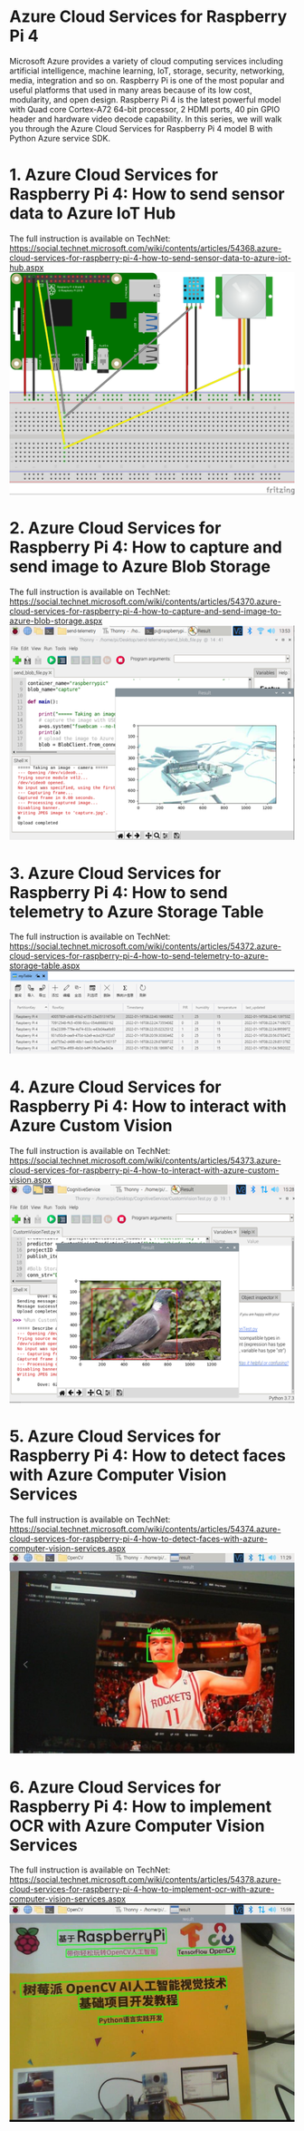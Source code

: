 # Azure Cloud Services for Raspberry Pi 4
Microsoft Azure provides a variety of cloud computing services including artificial intelligence, machine learning, IoT, storage, security, networking, media, integration and so on. Raspberry Pi is one of the most popular and useful platforms that used in many areas because of its low cost, modularity, and open design. Raspberry Pi 4 is the latest powerful model with Quad core Cortex-A72 64-bit processor, 2 HDMI ports, 40 pin GPIO header and hardware video decode capability. In this series, we will walk you through the Azure Cloud Services for Raspberry Pi 4 model B with Python Azure service SDK.  

# 1. Azure Cloud Services for Raspberry Pi 4: How to send sensor data to Azure IoT Hub  
The full instruction is available on TechNet: https://social.technet.microsoft.com/wiki/contents/articles/54368.azure-cloud-services-for-raspberry-pi-4-how-to-send-sensor-data-to-azure-iot-hub.aspx  
![image](https://github.com/shijiong/AzureCloudServices4RaspberryPi4/blob/main/1.Send_Sensor_Data_to_AzureIoTHub.jpg)  

# 2. Azure Cloud Services for Raspberry Pi 4: How to capture and send image to Azure Blob Storage  
The full instruction is available on TechNet: https://social.technet.microsoft.com/wiki/contents/articles/54370.azure-cloud-services-for-raspberry-pi-4-how-to-capture-and-send-image-to-azure-blob-storage.aspx  
![image](https://github.com/shijiong/AzureCloudServices4RaspberryPi4/blob/main/2.CapureImage.png)  

# 3. Azure Cloud Services for Raspberry Pi 4: How to send telemetry to Azure Storage Table  
The full instruction is available on TechNet: https://social.technet.microsoft.com/wiki/contents/articles/54372.azure-cloud-services-for-raspberry-pi-4-how-to-send-telemetry-to-azure-storage-table.aspx  
![image](https://github.com/shijiong/AzureCloudServices4RaspberryPi4/blob/main/3.TableStorage.png)  

# 4. Azure Cloud Services for Raspberry Pi 4: How to interact with Azure Custom Vision  
The full instruction is available on TechNet: https://social.technet.microsoft.com/wiki/contents/articles/54373.azure-cloud-services-for-raspberry-pi-4-how-to-interact-with-azure-custom-vision.aspx  
![image](https://github.com/shijiong/AzureCloudServices4RaspberryPi4/blob/main/4.CustomVisionTest.png)  

# 5. Azure Cloud Services for Raspberry Pi 4: How to detect faces with Azure Computer Vision Services  
The full instruction is available on TechNet: https://social.technet.microsoft.com/wiki/contents/articles/54374.azure-cloud-services-for-raspberry-pi-4-how-to-detect-faces-with-azure-computer-vision-services.aspx  
![image](https://github.com/shijiong/AzureCloudServices4RaspberryPi4/blob/main/5.ComputerVision-FaceAPI.jpg)  

# 6. Azure Cloud Services for Raspberry Pi 4: How to implement OCR with Azure Computer Vision Services  
The full instruction is available on TechNet: https://social.technet.microsoft.com/wiki/contents/articles/54378.azure-cloud-services-for-raspberry-pi-4-how-to-implement-ocr-with-azure-computer-vision-services.aspx  
![image](https://github.com/shijiong/AzureCloudServices4RaspberryPi4/blob/main/6.ComputerVision-OCR.jpg)  
